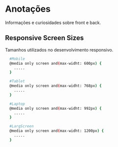 # Anotações
Informações e curiosidades sobre front e back.

## Responsive Screen Sizes

Tamanhos utilizados no desenvolvimento responsivo.

```bash
  #Mobile
  @media only screen and(max-widht: 600px) {
    .....
  }

  #Tablet
  @media only screen and(max-widht: 768px) {
    .....
  }

  #Laptop
  @media only screen and(max-widht: 992px) {
    .....
  }

  #LargScreen
  @media only screen and(max-widht: 1200px) {
    .....
  }
```
